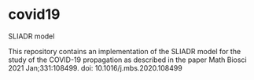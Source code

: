 # covid19
SLIADR model

This repository contains an implementation of the SLIADR model for the study of the COVID-19 propagation as described in the paper
Math Biosci 2021 Jan;331:108499.
doi: 10.1016/j.mbs.2020.108499 
